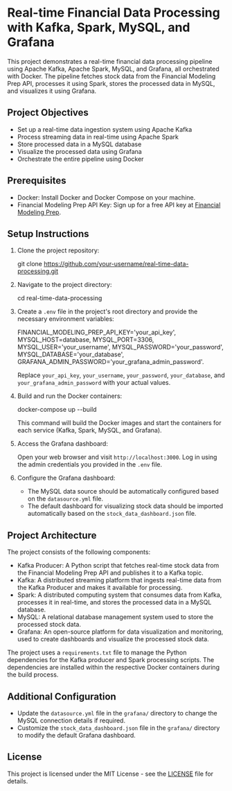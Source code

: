 # Real-time Financial Data Processing with Kafka, Spark, MySQL, and Grafana

This project demonstrates a real-time financial data processing pipeline using Apache Kafka, Apache Spark, MySQL, and Grafana, all orchestrated with Docker. The pipeline fetches stock data from the Financial Modeling Prep API, processes it using Spark, stores the processed data in MySQL, and visualizes it using Grafana.

## Project Objectives

- Set up a real-time data ingestion system using Apache Kafka
- Process streaming data in real-time using Apache Spark
- Store processed data in a MySQL database
- Visualize the processed data using Grafana
- Orchestrate the entire pipeline using Docker

## Prerequisites

- Docker: Install Docker and Docker Compose on your machine.
- Financial Modeling Prep API Key: Sign up for a free API key at [Financial Modeling Prep](https://site.financialmodelingprep.com/).

## Setup Instructions

1. Clone the project repository:

   git clone https://github.com/your-username/real-time-data-processing.git

2. Navigate to the project directory:

   cd real-time-data-processing

3. Create a `.env` file in the project's root directory and provide the necessary environment variables:

   FINANCIAL_MODELING_PREP_API_KEY='your_api_key', MYSQL_HOST=database, MYSQL_PORT=3306, MYSQL_USER='your_username', MYSQL_PASSWORD='your_password', MYSQL_DATABASE='your_database', GRAFANA_ADMIN_PASSWORD='your_grafana_admin_password'.

   Replace `your_api_key`, `your_username`, `your_password`, `your_database`, and `your_grafana_admin_password` with your actual values.

4. Build and run the Docker containers:

   docker-compose up --build

   This command will build the Docker images and start the containers for each service (Kafka, Spark, MySQL, and Grafana).

5. Access the Grafana dashboard:

   Open your web browser and visit `http://localhost:3000`. Log in using the admin credentials you provided in the `.env` file.

6. Configure the Grafana dashboard:

   - The MySQL data source should be automatically configured based on the `datasource.yml` file.
   - The default dashboard for visualizing stock data should be imported automatically based on the `stock_data_dashboard.json` file.

## Project Architecture

The project consists of the following components:

- Kafka Producer: A Python script that fetches real-time stock data from the Financial Modeling Prep API and publishes it to a Kafka topic.
- Kafka: A distributed streaming platform that ingests real-time data from the Kafka Producer and makes it available for processing.
- Spark: A distributed computing system that consumes data from Kafka, processes it in real-time, and stores the processed data in a MySQL database.
- MySQL: A relational database management system used to store the processed stock data.
- Grafana: An open-source platform for data visualization and monitoring, used to create dashboards and visualize the processed stock data.

The project uses a `requirements.txt` file to manage the Python dependencies for the Kafka producer and Spark processing scripts. The dependencies are installed within the respective Docker containers during the build process.

## Additional Configuration

- Update the `datasource.yml` file in the `grafana/` directory to change the MySQL connection details if required.
- Customize the `stock_data_dashboard.json` file in the `grafana/` directory to modify the default Grafana dashboard.

## License

This project is licensed under the MIT License - see the [LICENSE](LICENSE) file for details.
